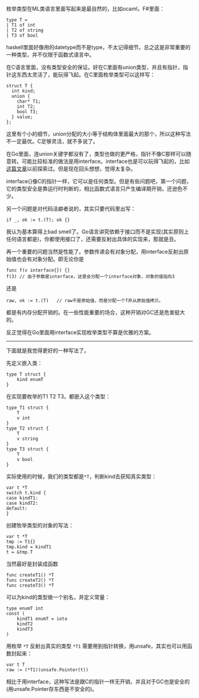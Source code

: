 枚举类型在ML类语言里面写起来是最自然的，比如ocaml，F#里面：

    type T = 
    | T1 of int 
    | T2 of string
    | T3 of bool

haskell里面好像用的datetype而不是type，不太记得细节。总之这是非常重要的一种类型，并不仅限于函数式语言中。

在C语言里面，没有类型安全的保证。好在C里面有union类型，并且有指针，指针这东西太灵活了，能玩得飞起。在C里面枚举类型可以这样写：

    struct T {
      int kind;
      union {
        char* T1;
        int T2;
        bool T3;
      } value;
    };
    
这里有个小的细节，union分配的大小等于结构体里面最大的那个，所以这种写法不一定最优。C足够灵活，就不多说了。

在Go里面，连union关键字都没有了，类型也做的更严格，指针不像C那样可以随意转。可能比较标准的做法是用interface。interface也是可以玩得飞起的，比如[这篇文章](interface-vs-embedding.md)以前探索过。但是现在回头想想，觉得太复杂。

interface{}像C的指针一样，它可以是任何类型。但是有些问题吧，第一个问题，它的类型安全是靠运行时判断的，相比函数式语言只产生编译期开销，还逊色不少。

另一个问题是对代码洁癖者说的，其实只要代码里出写：

    if _, ok := t.(T); ok {}

我认为基本算得上bad smell了。Go语言讲究依赖于接口而不是实现(其实原则上任何语言都是)，你都使用接口了，还需要反射出具体的实现来，那就是丑。

再一个重要的问题当然是性能了。参数传递会有对象分配，用interface反射出原始值也会有对象分配。即无论你是

    func f(v interface{}) {}
    f(3) // 由于参数是interface，这里会分配一个interface对象，对象的值指向3
   
还是
   
    raw, ok := t.(T)   // raw不是原始值，而是分配一个T并从原始值拷贝。

都是有内存分配开销的。在一些性能重要的场合，这种开销对GC还是危害挺大的。

反正觉得在Go里面用interface实现枚举类型不算是优雅的方案。

---------------------

下面就是我觉得更好的一种写法了。

先定义嵌入类：

    type T struct {
        kind enumT
    }
    
在实现要枚举的T1 T2 T3，都嵌入这个类型：

    type T1 struct {
        T
        v int
    }
    type T2 struct {
        T
        v string
    }
    type T3 struct {
        T
        v bool
    }

实际使用的时候，我们的类型都是`*T`，判断kind去获知真实类型：

    var t *T
	switch t.kind {
	case kindT1:
	case kindT2:
	default:
	}

创建牧举类型的对象的写法：

    var t *T
	tmp := T1{}
    tmp.kind = kindT1
	t = &tmp.T
    
当然最好是封装成函数

    func createT1() *T
    func createT2() *T
    func createT3() *T

可以为kind的类型做一个别名，并定义常量：

    type enumT int
    const (
        kindT1 enumT = iota
        kindT2
        kindT3
    )

用枚举 `*T` 反射出真实的类型 `*T1` 需要用到指针转换，用unsafe，其实也可以用函数封起来：

    var t T
    raw := (*T1)(unsafe.Pointer(t))

相比于用interface，这种写法是跟C的指针一样无开销，并且对于GC也是安全的(用unsafe.Pointer存东西是不安全的)。
